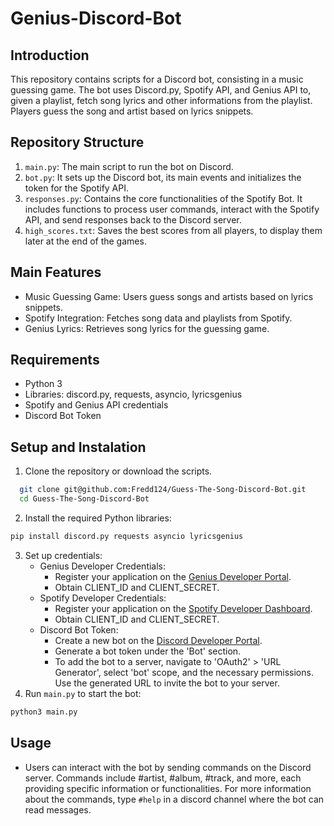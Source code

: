 # Genius-Discord-Bot

## Introduction
This repository contains scripts for a Discord bot, consisting in a music guessing game. The bot uses Discord.py, Spotify API, and Genius API to, given a playlist, fetch song lyrics and other informations from the playlist. Players guess the song and artist based on lyrics snippets.

## Repository Structure
  1. `main.py`: The main script to run the bot on Discord.
  2. `bot.py`: It sets up the Discord bot, its main events and initializes the token for the Spotify API.
  3. `responses.py`: Contains the core functionalities of the Spotify Bot. It includes functions to process user commands, interact with the Spotify API, and send responses back to the Discord server.
  4. `high_scores.txt`: Saves the best scores from all players, to display them later at the end of the games.

## Main Features 
  * Music Guessing Game: Users guess songs and artists based on lyrics snippets.
  * Spotify Integration: Fetches song data and playlists from Spotify.
  * Genius Lyrics: Retrieves song lyrics for the guessing game.

## Requirements
  - Python 3
  - Libraries: discord.py, requests, asyncio, lyricsgenius
  - Spotify and Genius API credentials
  - Discord Bot Token

## Setup and Instalation
  1. Clone the repository or download the scripts.
   ```bash
     git clone git@github.com:Fredd124/Guess-The-Song-Discord-Bot.git
     cd Guess-The-Song-Discord-Bot
   ```
  2. Install the required Python libraries:
   ```bash
   pip install discord.py requests asyncio lyricsgenius
   ````
  3. Set up credentials:
      * Genius Developer Credentials:
        * Register your application on the [Genius Developer Portal](https://genius.com/developers).
        * Obtain CLIENT_ID and CLIENT_SECRET.
      * Spotify Developer Credentials:
        * Register your application on the [Spotify Developer Dashboard](https://developer.spotify.com/dashboard/).
        * Obtain CLIENT_ID and CLIENT_SECRET.
      * Discord Bot Token:
        * Create a new bot on the [Discord Developer Portal](https://discord.com/developers/applications).
        * Generate a bot token under the 'Bot' section.
        * To add the bot to a server, navigate to 'OAuth2' > 'URL Generator', select 'bot' scope, and the necessary permissions. Use the generated URL to invite the bot to your server.
  5. Run `main.py` to start the bot:
   ```bash
   python3 main.py
   ```
## Usage
  * Users can interact with the bot by sending commands on the Discord server. Commands include #artist, #album, #track, and more, each providing specific information or functionalities. For more information about the commands, type `#help` in a discord channel where the bot can read messages.
     
